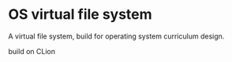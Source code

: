 # OS virtual file system

A virtual file system, build for operating system curriculum design.


build on CLion
